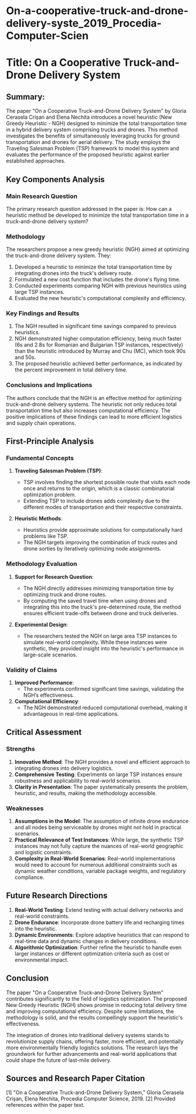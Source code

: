# On-a-cooperative-truck-and-drone-delivery-syste_2019_Procedia-Computer-Scien

# Title: On a Cooperative Truck-and-Drone Delivery System

## Summary:
The paper "On a Cooperative Truck-and-Drone Delivery System" by Gloria Cerasela Crișan and Elena Nechita introduces a novel heuristic (New Greedy Heuristic - NGH) designed to minimize the total transportation time in a hybrid delivery system comprising trucks and drones. This method investigates the benefits of simultaneously leveraging trucks for ground transportation and drones for aerial delivery. The study employs the Traveling Salesman Problem (TSP) framework to model this system and evaluates the performance of the proposed heuristic against earlier established approaches.

## Key Components Analysis

### Main Research Question
The primary research question addressed in the paper is: How can a heuristic method be developed to minimize the total transportation time in a truck-and-drone delivery system?

### Methodology
The researchers propose a new greedy heuristic (NGH) aimed at optimizing the truck-and-drone delivery system. They:

1. Developed a heuristic to minimize the total transportation time by integrating drones into the truck's delivery route.
2. Formulated a new cost function that includes the drone's flying time.
3. Conducted experiments comparing NGH with previous heuristics using large TSP instances.
4. Evaluated the new heuristic's computational complexity and efficiency.

### Key Findings and Results
1. The NGH resulted in significant time savings compared to previous heuristics.
2. NGH demonstrated higher computation efficiency, being much faster (6s and 2.8s for Romanian and Bulgarian TSP instances, respectively) than the heuristic introduced by Murray and Chu (MC), which took 90s and 50s.
3. The proposed heuristic achieved better performance, as indicated by the percent improvement in total delivery time.

### Conclusions and Implications
The authors conclude that the NGH is an effective method for optimizing truck-and-drone delivery systems. The heuristic not only reduces total transportation time but also increases computational efficiency. The positive implications of these findings can lead to more efficient logistics and supply chain operations.

## First-Principle Analysis

### Fundamental Concepts
1. **Traveling Salesman Problem (TSP)**:
   - TSP involves finding the shortest possible route that visits each node once and returns to the origin, which is a classic combinatorial optimization problem.
   - Extending TSP to include drones adds complexity due to the different modes of transportation and their respective constraints.

2. **Heuristic Methods**:
   - Heuristics provide approximate solutions for computationally hard problems like TSP.
   - The NGH targets improving the combination of truck routes and drone sorties by iteratively optimizing node assignments.

### Methodology Evaluation
1. **Support for Research Question**:
   - The NGH directly addresses minimizing transportation time by optimizing truck and drone routes.
   - By computing the saved travel time when using drones and integrating this into the truck's pre-determined route, the method ensures efficient trade-offs between drone and truck deliveries.

2. **Experimental Design**:
   - The researchers tested the NGH on large area TSP instances to simulate real-world complexity. While these instances were synthetic, they provided insight into the heuristic's performance in large-scale scenarios.

### Validity of Claims
1. **Improved Performance**: 
   - The experiments confirmed significant time savings, validating the NGH’s effectiveness.
2. **Computational Efficiency**:
   - The NGH demonstrated reduced computational overhead, making it advantageous in real-time applications.

## Critical Assessment

### Strengths
1. **Innovative Method**: The NGH provides a novel and efficient approach to integrating drones into delivery logistics.
2. **Comprehensive Testing**: Experiments on large TSP instances ensure robustness and applicability to real-world scenarios.
3. **Clarity in Presentation**: The paper systematically presents the problem, heuristic, and results, making the methodology accessible.

### Weaknesses
1. **Assumptions in the Model**: The assumption of infinite drone endurance and all nodes being serviceable by drones might not hold in practical scenarios.
2. **Practical Relevance of Test Instances**: While large, the synthetic TSP instances may not fully capture the nuances of real-world geographic and logistic constraints.
3. **Complexity in Real-World Scenarios**: Real-world implementations would need to account for numerous additional constraints such as dynamic weather conditions, variable package weights, and regulatory compliance.

## Future Research Directions
1. **Real-World Testing**: Extend testing with actual delivery networks and real-world constraints.
2. **Drone Endurance**: Incorporate drone battery life and recharging times into the heuristic.
3. **Dynamic Environments**: Explore adaptive heuristics that can respond to real-time data and dynamic changes in delivery conditions.
4. **Algorithmic Optimization**: Further refine the heuristic to handle even larger instances or different optimization criteria such as cost or environmental impact.

## Conclusion

The paper "On a Cooperative Truck-and-Drone Delivery System" contributes significantly to the field of logistics optimization. The proposed New Greedy Heuristic (NGH) shows promise in reducing total delivery time and improving computational efficiency. Despite some limitations, the methodology is solid, and the results compellingly support the heuristic's effectiveness.

The integration of drones into traditional delivery systems stands to revolutionize supply chains, offering faster, more efficient, and potentially more environmentally friendly logistics solutions. The research lays the groundwork for further advancements and real-world applications that could shape the future of last-mile delivery.

## Sources and Research Paper Citation
[1] "On a Cooperative Truck-and-Drone Delivery System," Gloria Cerasela Crișan, Elena Nechita, Procedia Computer Science, 2019. 
[2] Provided references within the paper text.